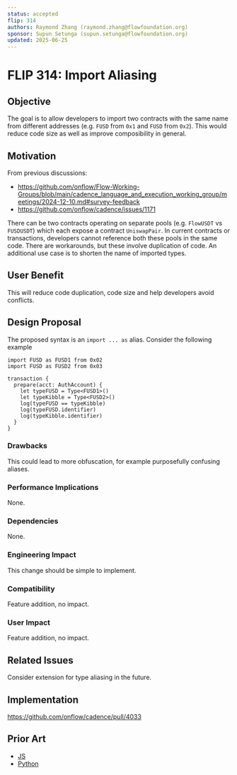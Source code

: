 ```yaml
---
status: accepted 
flip: 314
authors: Raymond Zhang (raymond.zhang@flowfoundation.org)
sponsor: Supun Setunga (supun.setunga@flowfoundation.org)
updated: 2025-06-25
---
```


# FLIP 314: Import Aliasing

## Objective

The goal is to allow developers to import two contracts with the same name from different addresses (e.g. `FUSD` from `0x1` and `FUSD` from `0x2`). This would reduce code size as well as improve composibility in general.

## Motivation

From previous discussions:
- https://github.com/onflow/Flow-Working-Groups/blob/main/cadence_language_and_execution_working_group/meetings/2024-12-10.md#survey-feedback
- https://github.com/onflow/cadence/issues/1171

There can be two contracts operating on separate pools (e.g. `FlowUSDT` vs `FUSDUSDT`) which each expose a contract `UniswapPair`. In current contracts or transactions, developers cannot reference both these pools in the same code. There are workarounds, but these involve duplication of code. An additional use case is to shorten the name of imported types.

## User Benefit

This will reduce code duplication, code size and help developers avoid conflicts.

## Design Proposal

The proposed syntax is an `import ... as` alias. Consider the following example

```cdc
import FUSD as FUSD1 from 0x02
import FUSD as FUSD2 from 0x03

transaction {
  prepare(acct: AuthAccount) {
    let typeFUSD = Type<FUSD1>()
    let typeKibble = Type<FUSD2>()
    log(typeFUSD == typeKibble)
    log(typeFUSD.identifier)
    log(typeKibble.identifier)
  }
}
```

### Drawbacks

This could lead to more obfuscation, for example purposefully confusing aliases.

### Performance Implications

None.

### Dependencies

None.

### Engineering Impact

This change should be simple to implement.

### Compatibility

Feature addition, no impact.

### User Impact

Feature addition, no impact.

## Related Issues

Consider extension for type aliasing in the future. 

## Implementation
https://github.com/onflow/cadence/pull/4033

## Prior Art

- [JS](https://developer.mozilla.org/en-US/docs/Web/JavaScript/Reference/Statements/import)
- [Python](https://docs.python.org/3/reference/simple_stmts.html#import)

